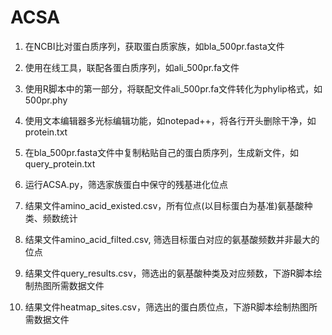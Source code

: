 # ACSA

1. 在NCBI比对蛋白质序列，获取蛋白质家族，如bla_500pr.fasta文件

2. 使用在线工具，联配各蛋白质序列，如ali_500pr.fa文件

3. 使用R脚本中的第一部分，将联配文件ali_500pr.fa文件转化为phylip格式，如500pr.phy

4. 使用文本编辑器多光标编辑功能，如notepad++，将各行开头删除干净，如protein.txt

5. 在bla_500pr.fasta文件中复制粘贴自己的蛋白质序列，生成新文件，如query_protein.txt

6. 运行ACSA.py，筛选家族蛋白中保守的残基进化位点

7. 结果文件amino_acid_existed.csv，所有位点(以目标蛋白为基准)氨基酸种类、频数统计

8. 结果文件amino_acid_filted.csv, 筛选目标蛋白对应的氨基酸频数并非最大的位点

9. 结果文件query_results.csv，筛选出的氨基酸种类及对应频数，下游R脚本绘制热图所需数据文件

10. 结果文件heatmap_sites.csv，筛选出的蛋白质位点，下游R脚本绘制热图所需数据文件
